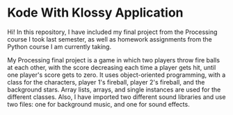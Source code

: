# Kode With Klossy Application

Hi! In this repository, I have included my final project from the Processing course I took last semester, as well as homework assignments from the Python course I am currently taking.

My Processing final project is a game in which two players throw fire balls at each other, with the score decreasing each time a player gets hit, until one player's score gets to zero. It uses object-oriented programming, with a class for the characters, player 1's fireball, player 2's fireball, and the background stars. Array lists, arrays, and single instances are used for the different classes. Also, I have imported two different sound libraries and use two files: one for background music, and one for sound effects. 